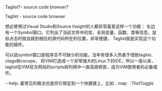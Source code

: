 Taglist?- source code browser?

Taglist - source code browser 

想必使用过Visual Studio和Source Insight的人都非常喜爱这样一个功能：
左边有一个Symbol窗口，它列出了当前文件中的宏、全局变量、函数、类等信息，鼠标点击时就会跳到相应的源代码所在的位置，非常便捷。
Taglist就是实现这个功能的插件。

可以说symbol窗口是程序员不可缺少的功能，当年有很多人热衷于借助taglist、ctags和cscope，
将VIM打造成一个非常强大的Linux下的IDE，所以一直以来，taglist在VIM官方网站的scripts排列榜中一直高居榜首，成为VIM使用者的必备插件。

--help: 最常见的做法也是将它绑定到一个快捷键上，比如：map <silent> <F9> :TlistToggle<CR>

